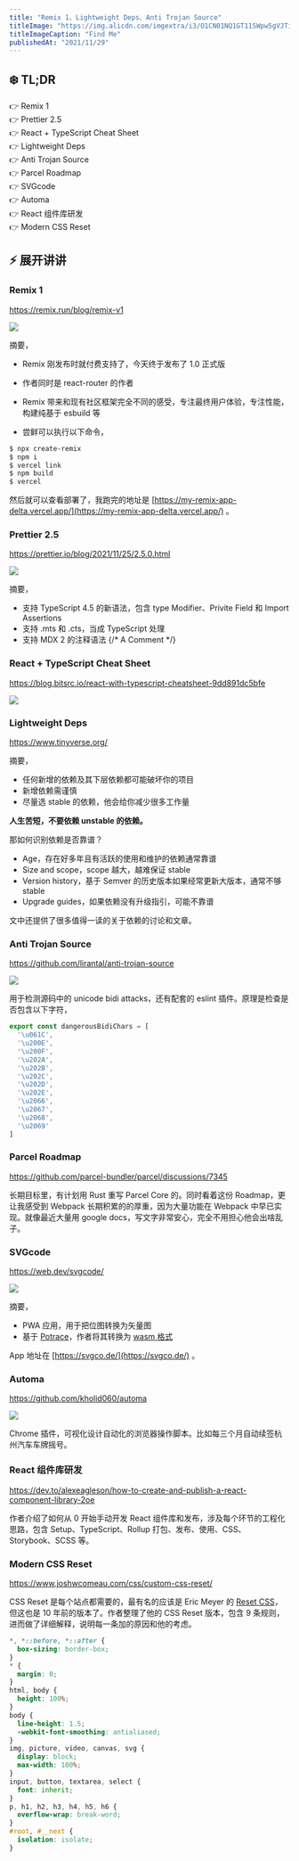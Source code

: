 ```yaml
---
title: "Remix 1、Lightweight Deps、Anti Trojan Source"
titleImage: "https://img.alicdn.com/imgextra/i3/O1CN01NQ1GT11SWpw5gVJTi_!!6000000002255-0-tps-1080-607.jpg"
titleImageCaption: "Find Me"
publishedAt: "2021/11/29"
---
```


## ❄️ TL;DR
👉 Remix 1<br />
👉 Prettier 2.5<br />
👉 React + TypeScript Cheat Sheet<br />
👉 Lightweight Deps<br />
👉 Anti Trojan Source<br />
👉 Parcel Roadmap<br />
👉 SVGcode<br />
👉 Automa<br />
👉 React 组件库研发<br />
👉 Modern CSS Reset


## ⚡ 展开讲讲

### Remix 1
https://remix.run/blog/remix-v1

![](https://img.alicdn.com/imgextra/i1/O1CN015DX0aV1eUnYwB4e5p_!!6000000003875-0-tps-1472-438.jpg)

摘要，

- Remix 刚发布时就付费支持了，今天终于发布了 1.0 正式版
- 作者同时是 react-router 的作者
- Remix 带来和现有社区框架完全不同的感受，专注最终用户体验，专注性能，构建纯基于 esbuild 等

- 尝鲜可以执行以下命令，

```bash
$ npx create-remix
$ npm i
$ vercel link
$ npm build
$ vercel
```
然后就可以查看部署了，我跑完的地址是 [https://my-remix-app-delta.vercel.app/](https://my-remix-app-delta.vercel.app/) 。



### Prettier 2.5
https://prettier.io/blog/2021/11/25/2.5.0.html

![](https://img.alicdn.com/imgextra/i1/O1CN01QhzOtp1GByVNorAbo_!!6000000000585-0-tps-1386-588.jpg)

摘要，

- 支持 TypeScript 4.5 的新语法，包含 type Modifier、Privite Field 和 Import Assertions
- 支持 .mts 和 .cts，当成 TypeScript 处理
- 支持 MDX 2 的注释语法 {/* A Comment */}

### React + TypeScript Cheat Sheet
https://blog.bitsrc.io/react-with-typescript-cheatsheet-9dd891dc5bfe

![](https://img.alicdn.com/imgextra/i4/O1CN011iVv1A23yRasDj3Fu_!!6000000007324-0-tps-1012-506.jpg)

### Lightweight Deps
https://www.tinyverse.org/

摘要，

- 任何新增的依赖及其下层依赖都可能破坏你的项目
- 新增依赖需谨慎
- 尽量选 stable 的依赖，他会给你减少很多工作量

**人生苦短，不要依赖 unstable 的依赖。**

那如何识别依赖是否靠谱？

- Age，存在好多年且有活跃的使用和维护的依赖通常靠谱
- Size and scope，scope 越大，越难保证 stable
- Version history，基于 Semver 的历史版本如果经常更新大版本，通常不够 stable
- Upgrade guides，如果依赖没有升级指引，可能不靠谱

文中还提供了很多值得一读的关于依赖的讨论和文章。

### Anti Trojan Source
https://github.com/lirantal/anti-trojan-source

![](https://img.alicdn.com/imgextra/i2/O1CN01yvCHyu23CoP744C97_!!6000000007220-0-tps-1280-640.jpg)

用于检测源码中的 unicode bidi attacks，还有配套的 eslint 插件。原理是检查是否包含以下字符，

```ts
export const dangerousBidiChars = [
  '\u061C',
  '\u200E',
  '\u200F',
  '\u202A',
  '\u202B',
  '\u202C',
  '\u202D',
  '\u202E',
  '\u2066',
  '\u2067',
  '\u2068',
  '\u2069'
]
```

### Parcel Roadmap
https://github.com/parcel-bundler/parcel/discussions/7345

长期目标里，有计划用 Rust 重写 Parcel Core 的。同时看着这份 Roadmap，更让我感受到 Webpack 长期积累的的厚重，因为大量功能在 Webpack 中早已实现。就像最近大量用 google docs，写文字非常安心，完全不用担心他会出啥乱子。

### SVGcode
https://web.dev/svgcode/

![](https://img.alicdn.com/imgextra/i2/O1CN01Qyqhuw1s9BUVrcd2N_!!6000000005723-0-tps-1600-967.jpg)

摘要，

- PWA 应用，用于把位图转换为矢量图
- 基于 [Potrace](http://potrace.sourceforge.net/)，作者将其转换为 [wasm 格式](https://www.npmjs.com/package/esm-potrace-wasm)

App 地址在 [https://svgco.de/](https://svgco.de/) 。

### Automa
https://github.com/kholid060/automa

![](https://img.alicdn.com/imgextra/i4/O1CN01HSU3ZD1ZXwCJA1pz9_!!6000000003205-0-tps-1600-740.jpg)

Chrome 插件，可视化设计自动化的浏览器操作脚本。比如每三个月自动续签杭州汽车车牌摇号。

### React 组件库研发
https://dev.to/alexeagleson/how-to-create-and-publish-a-react-component-library-2oe

作者介绍了如何从 0 开始手动开发 React 组件库和发布，涉及每个环节的工程化思路，包含 Setup、TypeScript、Rollup 打包、发布、使用、CSS、Storybook、SCSS 等。

### Modern CSS Reset
https://www.joshwcomeau.com/css/custom-css-reset/

CSS Reset 是每个站点都需要的，最有名的应该是 Eric Meyer 的 [Reset CSS](https://meyerweb.com/eric/tools/css/reset/)，但这也是 10 年前的版本了。作者整理了他的 CSS Reset 版本，包含 9 条规则，进而做了详细解释，说明每一条加的原因和他的考虑。

```css
*, *::before, *::after {
  box-sizing: border-box;
}
* {
  margin: 0;
}
html, body {
  height: 100%;
}
body {
  line-height: 1.5;
  -webkit-font-smoothing: antialiased;
}
img, picture, video, canvas, svg {
  display: block;
  max-width: 100%;
}
input, button, textarea, select {
  font: inherit;
}
p, h1, h2, h3, h4, h5, h6 {
  overflow-wrap: break-word;
}
#root, #__next {
  isolation: isolate;
}
```
